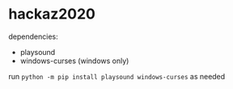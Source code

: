 # hackaz2020

dependencies:
 - playsound
 - windows-curses (windows only)

run
```python -m pip install playsound windows-curses```
as needed

